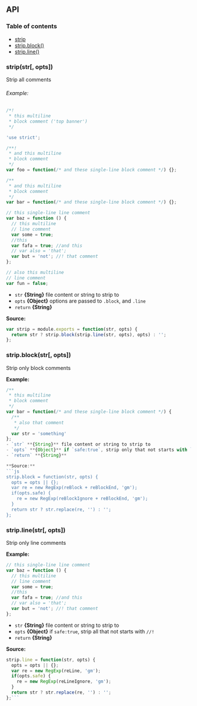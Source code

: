 ## API
### Table of contents
- [strip](#stripstr-opts)
- [strip.block()](#stripblockstr-opts)
- [strip.line()](#striplinestr-opts)

### strip(str[, opts])
Strip all comments

###### Example:
```js
/*!
 * this multiline
 * block comment ('top banner')
 */

'use strict';

/**!
 * and this multiline
 * block comment
 */
var foo = function(/* and these single-line block comment */) {};

/**
 * and this multiline
 * block comment
 */
var bar = function(/* and these single-line block comment */) {};

// this single-line line comment
var baz = function () {
  // this multiline
  // line comment
  var some = true;
  //this
  var fafa = true; //and this
  // var also = 'that';
  var but = 'not'; //! that comment
};

// also this multiline
// line comment
var fun = false;
```
- `str` **{String}** file content or string to strip to
- `opts` **{Object}** options are passed to `.block`, and `.line`
- `return` **{String}**

**Source:**
```js
var strip = module.exports = function(str, opts) {
  return str ? strip.block(strip.line(str, opts), opts) : '';
};
```

### strip.block(str[, opts])
Strip only block comments

**Example:**
```js
/**
 * this multiline
 * block comment
 */
var bar = function(/* and these single-line block comment */) {
  /**
   * also that comment
   */
  var str = 'something'
};
- `str` **{String}** file content or string to strip to
- `opts` **{Object}** if `safe:true`, strip only that not starts with `/*!` or `/**!`
- `return` **{String}**

**Source:**
```js
strip.block = function(str, opts) {
  opts = opts || {};
  var re = new RegExp(reBlock + reBlockEnd, 'gm');
  if(opts.safe) {
    re = new RegExp(reBlockIgnore + reBlockEnd, 'gm');
  }
  return str ? str.replace(re, '') : '';
};
```

### strip.line(str[, opts])
Strip only line comments

**Example:**
```js
// this single-line line comment
var baz = function () {
  // this multiline
  // line comment
  var some = true;
  //this
  var fafa = true; //and this
  // var also = 'that';
  var but = 'not'; //! that comment
};
```
- `str` **{String}** file content or string to strip to
- `opts` **{Object}** if `safe:true`, strip all that not starts with `//!`
- `return` **{String}**

**Source:**
```js
strip.line = function(str, opts) {
  opts = opts || {};
  var re = new RegExp(reLine, 'gm');
  if(opts.safe) {
    re = new RegExp(reLineIgnore, 'gm');
  }
  return str ? str.replace(re, '') : '';
};```

